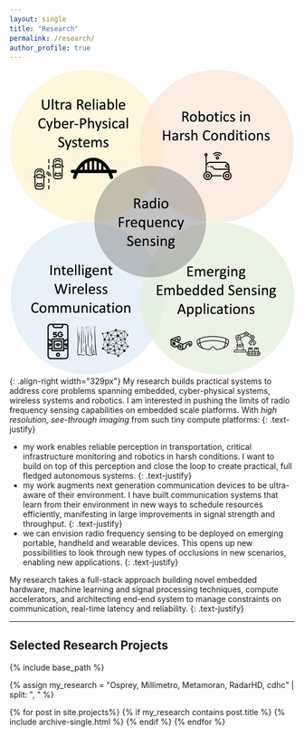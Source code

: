 ```yaml
---
layout: single
title: "Research"
permalink: /research/
author_profile: true
---
```


 ![image-center](/images/research_themes.jpg){: .align-right width="329px"} My research builds practical systems to address core problems spanning embedded, cyber-physical systems, wireless systems and robotics. I am interested in pushing the limits of radio frequency sensing capabilities on embedded scale platforms. With *high resolution, see-through imaging* from such tiny compute platforms: 
 {: .text-justify}
 - my work enables reliable perception in transportation, critical infrastructure monitoring and robotics in harsh conditions. I want to build on top of this perception and close the loop to create practical, full fledged autonomous systems.
 {: .text-justify} 
 - my work augments next generation communication devices to be ultra-aware of their environment. I have built communication systems that learn from their environment in new ways to schedule resources efficiently, manifesting in large improvements in signal strength and throughput.
{: .text-justify}
 - we can envision radio frequency sensing to be deployed on emerging portable, handheld and wearable devices. This opens up new possibilities to look through new types of occlusions in new scenarios, enabling new applications.
{: .text-justify}

My research takes a full-stack approach building novel embedded hardware, machine learning and signal processing techniques, compute accelerators, and architecting end-end system to manage constraints on communication, real-time latency and reliability.
{: .text-justify}

---

## Selected Research Projects

{% include base_path %}

{% assign my_research = "Osprey, Millimetro, Metamoran, RadarHD, cdhc" | split: ", " %}

{% for post in site.projects%}
  {% if my_research contains post.title %}
  	{% include archive-single.html %}
  {% endif %}
{% endfor %}